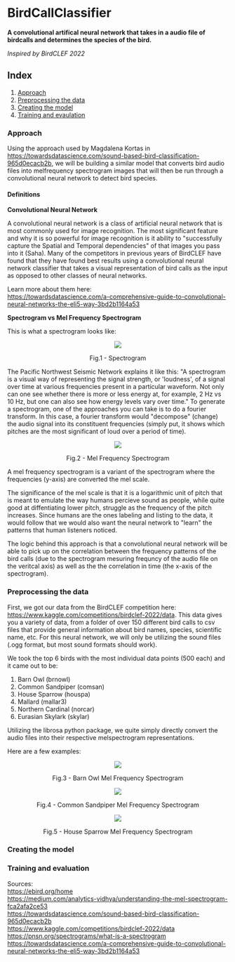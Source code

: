 # BirdCallClassifier

**A convolutional artifical neural network that takes in a audio file of birdcalls and determines the species of the bird.** 

*Inspired by BirdCLEF 2022*

## Index
1. [Approach](#approach)
2. [Preprocessing the data](#preprocessing-the-data)
3. [Creating the model](#creating-the-model)
4. [Training and evaulation](#training-and-evaluation)

### Approach
Using the approach used by Magdalena Kortas in https://towardsdatascience.com/sound-based-bird-classification-965d0ecacb2b, we will be building a similar model that converts bird audio files into melfrequency spectrogram images that will then be run through a convolutional neural network to detect bird species. 

#### Definitions
**Convolutional Neural Network**

A convolutional neural network is a class of artificial neural network that is most commonly used for image recognition. The most significant feature and why it is so powerful for image recognition is it ability to "successfully capture the Spatial and Temporal dependencies" of that images you pass into it (Saha). Many of the competitors in previous years of BirdCLEF have found that they have found best results using a convolutional neural network classifier that takes a visual representation of bird calls as the input as opposed to other classes of neural networks.

Learn more about them here: <br>
https://towardsdatascience.com/a-comprehensive-guide-to-convolutional-neural-networks-the-eli5-way-3bd2b1164a53

**Spectrogram vs Mel Frequency Spectrogram**

This is what a spectrogram looks like:
<p align="center">
  <img src="https://upload.wikimedia.org/wikipedia/commons/c/c5/Spectrogram-19thC.png"
<p>
  </p>
<p align = "center">
Fig.1 - Spectrogram
</p>

The Pacific Northwest Seismic Network explains it like this: "A spectrogram is a visual way of representing the signal strength, or 'loudness', of a signal over time at various frequencies present in a particular waveform.  Not only can one see whether there is more or less energy at, for example, 2 Hz vs 10 Hz, but one can also see how energy levels vary over time." To generate a spectrogram, one of the approaches you can take is to do a fourier transform. In this case, a fourier transform would "decompose" (change) the audio signal into its constituent frequencies (simply put, it shows which pitches are the most significant of loud over a period of time). 

<p align="center">
  <img src="https://librosa.org/doc/0.7.2/_images/librosa-feature-melspectrogram-1.png"
<p>
  
</p>
<p align = "center">
Fig.2 - Mel Frequency Spectrogram
</p>

A mel frequency spectrogram is a variant of the spectrogram where the frequencies (y-axis) are converted the mel scale.

The significance of the mel scale is that it is a logarithmic unit of pitch that is meant to emulate the way humans percieve sound as people, while quite good at diffentiating lower pitch, struggle as the frequency of the pitch increases. Since humans are the ones labeling and listing to the data, it would follow that we would also want the neural network to "learn" the patterns that human listeners noticed.

The logic behind this approach is that a convolutional neural network will be able to pick up on the correlation between the frequency patterns of the bird calls (due to the spectrogram mesuring frequncy of the audio file on the veritcal axis) as well as the the correlation in time (the x-axis of the spectrogram).

### Preprocessing the data
First, we got our data from the BirdCLEF competition here: https://www.kaggle.com/competitions/birdclef-2022/data. This data gives you a variety of data, from a folder of over 150 different bird calls to csv files that provide general information about bird names, species, scientific name, etc. For this neural network, we will only be utilizing the sound files (.ogg format, but most sound formats should work). 

We took the top 6 birds with the most individual data points (500 each) and it came out to be: 
1. Barn Owl (brnowl) 
2. Common Sandpiper (comsan) 
3. House Sparrow (houspa) 
4. Mallard (mallar3)
5. Northern Cardinal (norcar)
6. Eurasian Skylark (skylar)

Utilizing the librosa python package, we quite simply directly convert the audio files into their respective melspectrogram representations. 

Here are a few examples:
<p align="center">
  <img src="https://user-images.githubusercontent.com/66310121/166244222-f659b55c-a1e8-4d08-b7cc-8dd866666189.png"
<p>
</p>
<p align = "center">
Fig.3 - Barn Owl Mel Frequency Spectrogram
</p>


<p align="center">
  <img src="https://user-images.githubusercontent.com/66310121/166244342-4c0c8903-a5af-455a-a6b9-646b9a656902.png"
<p>

</p>
<p align = "center">
Fig.4 - Common Sandpiper Mel Frequency Spectrogram
</p>

<p align="center">
  <img src="https://user-images.githubusercontent.com/66310121/166244383-d4a30a89-99ce-492a-80af-9ff36625ccfc.png"
<p>

</p>
<p align = "center">
Fig.5 - House Sparrow Mel Frequency Spectrogram
</p>







### Creating the model

### Training and evaluation


Sources: <br>
https://ebird.org/home <br>
https://medium.com/analytics-vidhya/understanding-the-mel-spectrogram-fca2afa2ce53 <br>
https://towardsdatascience.com/sound-based-bird-classification-965d0ecacb2b <br>
https://www.kaggle.com/competitions/birdclef-2022/data <br>
https://pnsn.org/spectrograms/what-is-a-spectrogram <br>
https://towardsdatascience.com/a-comprehensive-guide-to-convolutional-neural-networks-the-eli5-way-3bd2b1164a53
